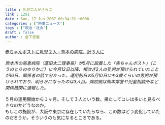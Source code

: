 ```yaml
---
title : 乳児二人がさらに
link : 1291
date : Sun, 17 Jun 2007 00:34:20 +0000
categories : ["時事ニュース"]
tags : ["政治・社会"]
draft : false
author : 倉下忠憲
---
```


<A HREF="http://www.nikkei.co.jp/news/shakai/20070617AT1G1602M16062007.html" TARGET="_blank">赤ちゃんポストに乳児２人・熊本の病院、計３人に</A><BR><BR><I>熊本市の慈恵病院（蓮田太二理事長）が5月に設置した「赤ちゃんポスト」（こうのとりのゆりかご）に今月12日以降、相次ぎ2人の乳児が預けられていたことが16日、関係者の話で分かった。運用初日の5月10日にも3歳ぐらいの男児が預けられており、明らかになったのは3人目。病院側は熊本県警や児童相談所など関係機関に通報した。</I><BR><BR>５月の運用開始から１ヶ月。そして３人という数。果たしてコレは多いと見るべきなのかどうなのか。<BR>もしこの施設が、大阪や東京に存在していたらなら、この数はどう変化していたのだろうか。そういうのも気になるところである。<br><br>

